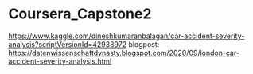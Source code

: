 # Coursera_Capstone2
https://www.kaggle.com/dineshkumaranbalagan/car-accident-severity-analysis?scriptVersionId=42938972 
blogpost: https://datenwissenschaftdynasty.blogspot.com/2020/09/london-car-accident-severity-analysis.html
